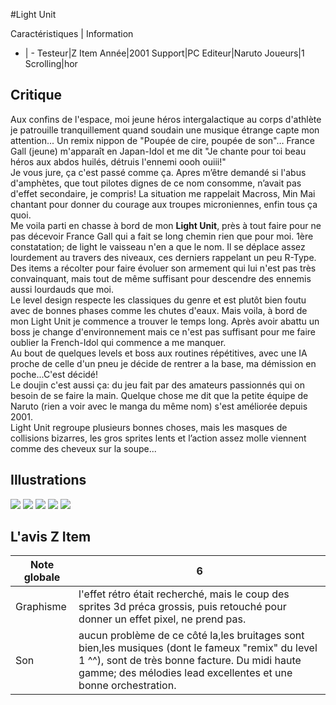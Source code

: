 #Light Unit

Caractéristiques | Information
- | -
Testeur|Z Item
Année|2001
Support|PC
Editeur|Naruto
Joueurs|1
Scrolling|hor

## Critique
Aux confins de l'espace, moi jeune héros intergalactique au corps d'athlète je patrouille tranquillement quand soudain une musique étrange capte mon attention... Un remix nippon de "Poupée de cire, poupée de son"… France Gall (jeune) m'apparaît en Japan-Idol et me dit "Je chante pour toi beau héros aux abdos huilés, détruis l'ennemi oooh ouiii!"<br/>Je vous jure, ça c'est passé comme ça. Apres m’être demandé si l'abus d'amphètes, que tout pilotes dignes de ce nom consomme, n’avait pas d'effet secondaire, je compris! La situation me rappelait Macross, Min Mai chantant pour donner du courage aux troupes microniennes, enfin tous ça quoi.<br/>Me voila parti en chasse à bord de mon <b>Light Unit</b>, près à tout faire pour ne pas décevoir France Gall qui a fait se long chemin rien que pour moi. 1ère constatation; de light le vaisseau n'en a que le nom. Il se déplace assez lourdement au travers des niveaux, ces derniers rappelant un peu R-Type. Des items a récolter pour faire évoluer son armement qui lui n'est pas très convainquant, mais tout de même suffisant pour descendre des ennemis aussi lourdauds que moi.<br/>Le level design respecte les classiques du genre et est plutôt bien foutu avec de bonnes phases comme les chutes d'eaux. Mais voila, à bord de mon Light Unit je commence a trouver le temps long. Après avoir abattu un boss je change d'environnement mais ce n'est pas suffisant pour me faire oublier la French-Idol qui commence a me manquer.<br/>Au bout de quelques levels et boss aux routines répétitives, avec une IA proche de celle d'un pneu je décide de rentrer a la base, ma démission en poche...C'est décidé!<br/>Le doujin c'est aussi ça: du jeu fait par des amateurs passionnés qui on besoin de se faire la main. Quelque chose me dit que la petite équipe de Naruto (rien a voir avec le manga du même nom) s'est améliorée depuis 2001.<br/>Light Unit regroupe plusieurs bonnes choses, mais les masques de collisions bizarres, les gros sprites lents et l’action assez molle viennent comme des cheveux sur la soupe...

## Illustrations
![](http://www.shmup.com/images/thumbs/img_fiche_1_495.gif)
![](http://www.shmup.com/images/thumbs/)
![](http://www.shmup.com/images/thumbs/)
![](http://www.shmup.com/images/thumbs/)
![](http://www.shmup.com/images/thumbs/)

## L'avis Z Item
Note globale|6
-|-
Graphisme|l'effet rétro était recherché, mais le coup des sprites 3d préca grossis, puis retouché pour donner un effet pixel, ne prend pas.
Son|aucun problème de ce côté la,les bruitages sont bien,les musiques (dont le fameux "remix" du level 1 ^^), sont de très bonne facture. Du midi haute gamme; des mélodies lead excellentes et une bonne orchestration.
